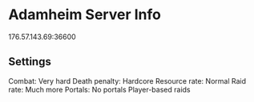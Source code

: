 # Adamheim Server Info

176.57.143.69:36600

## Settings

Combat: Very hard
Death penalty: Hardcore
Resource rate: Normal
Raid rate: Much more
Portals: No portals
Player-based raids
